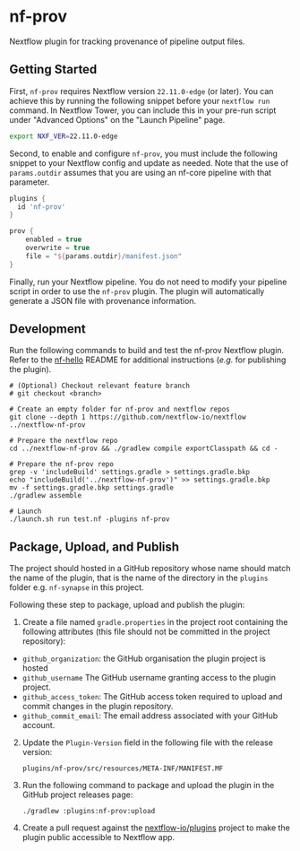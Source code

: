 # nf-prov

Nextflow plugin for tracking provenance of pipeline output files.

## Getting Started

First, `nf-prov` requires Nextflow version `22.11.0-edge` (or later). You can achieve this by running the following snippet before your `nextflow run` command. In Nextflow Tower, you can include this in your pre-run script under "Advanced Options" on the "Launch Pipeline" page.

```sh
export NXF_VER=22.11.0-edge
```

Second, to enable and configure `nf-prov`, you must include the following snippet to your Nextflow config and update as needed. Note that the use of `params.outdir` assumes that you are using an nf-core pipeline with that parameter.

```groovy
plugins {
  id 'nf-prov'
}

prov {
    enabled = true
    overwrite = true
    file = "${params.outdir}/manifest.json"
}
```

Finally, run your Nextflow pipeline. You do not need to modify your pipeline script in order to use the `nf-prov` plugin. The plugin will automatically generate a JSON file with provenance information.

## Development

Run the following commands to build and test the nf-prov Nextflow plugin. Refer to the [nf-hello](https://github.com/nextflow-io/nf-hello) README for additional instructions (_e.g._ for publishing the plugin).

```console
# (Optional) Checkout relevant feature branch
# git checkout <branch>

# Create an empty folder for nf-prov and nextflow repos
git clone --depth 1 https://github.com/nextflow-io/nextflow ../nextflow-nf-prov

# Prepare the nextflow repo
cd ../nextflow-nf-prov && ./gradlew compile exportClasspath && cd -

# Prepare the nf-prov repo
grep -v 'includeBuild' settings.gradle > settings.gradle.bkp
echo "includeBuild('../nextflow-nf-prov')" >> settings.gradle.bkp
mv -f settings.gradle.bkp settings.gradle
./gradlew assemble

# Launch
./launch.sh run test.nf -plugins nf-prov
```

## Package, Upload, and Publish

The project should hosted in a GitHub repository whose name should match the name of the plugin,
that is the name of the directory in the `plugins` folder e.g. `nf-synapse` in this project.

Following these step to package, upload and publish the plugin:

1. Create a file named `gradle.properties` in the project root containing the following attributes
   (this file should not be committed in the project repository):

  * `github_organization`: the GitHub organisation the plugin project is hosted
  * `github_username` The GitHub username granting access to the plugin project.
  * `github_access_token`:  The GitHub access token required to upload and commit changes in the plugin repository.
  * `github_commit_email`:  The email address associated with your GitHub account.

2. Update the `Plugin-Version` field in the following file with the release version:

    ```
    plugins/nf-prov/src/resources/META-INF/MANIFEST.MF
    ```

3. Run the following command to package and upload the plugin in the GitHub project releases page:

    ```
    ./gradlew :plugins:nf-prov:upload
    ```

4. Create a pull request against the [nextflow-io/plugins](https://github.com/nextflow-io/plugins/blob/main/plugins.json) 
  project to make the plugin public accessible to Nextflow app. 


